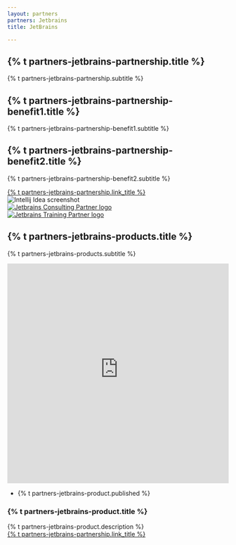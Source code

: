 ```yaml
---
layout: partners
partners: Jetbrains
title: JetBrains

---
```


<div class="container content-lg">
	<div class="title-v1">
		<h2>{% t partners-jetbrains-partnership.title %}</h2>
		<p>{% t partners-jetbrains-partnership.subtitle %}</p>
	</div>
	<div class="row">
		<div class="col-md-6 content-boxes-v3 margin-bottom-40">
			<div class="clearfix margin-bottom-30">
				<i class="icon-custom icon-md rounded-x icon-bg-u fa fa-check"></i>
				<div class="content-boxes-in-v3">
					<h2 class="heading-sm">{% t partners-jetbrains-partnership-benefit1.title %}</h2>
					<p>{% t partners-jetbrains-partnership-benefit1.subtitle %}</p>
				</div>
			</div>
			<div class="clearfix margin-bottom-30">
				<i class="icon-custom icon-md rounded-x icon-bg-u fa fa-check"></i>
				<div class="content-boxes-in-v3">
					<h2 class="heading-sm">{% t partners-jetbrains-partnership-benefit2.title %}</h2>
					<p>{% t partners-jetbrains-partnership-benefit2.subtitle %}</p>
				</div>
			</div>
			<div class="row margin-bottom-40 text-center">
				<a href="{{site.baseurl}}/company/#contactus" class="btn-u btn-u-lg">
					{% t partners-jetbrains-partnership.link_title %}
				</a>
			</div>
		</div>
		<div class="col-md-6">
			<img class="img-fluid" src="{{site.baseurl}}/assets/custom/img/partners/jetbrains/intellij_screenshot.png" alt="Intellij Idea screenshot">
		</div>
	</div>
	<div class="row margin-top-60 margin-bottom-60">
		<div class="col-md-6">
			<a href="https://www.jetbrains.com/company/partners/#countries=United%20Kingdom"><img class="img-fluid pull-right jetbrains-logo-partners" src="{{site.baseurl}}/assets/custom/img/partners/jetbrains/Jetbrains_ConsultingPartner.png" alt="Jetbrains Consulting Partner logo"></a>
		</div>
		<div class="col-md-6">
			<a href="https://www.jetbrains.com/company/partners/#countries=United%20Kingdom"><img class="img-fluid pull-left jetbrains-logo-partners" src="{{site.baseurl}}/assets/custom/img/partners/jetbrains/Jetbrains_TrainingPartner.png" alt="Jetbrains Training Partner logo"></a>
		</div>
	</div>
	<div class="row">
		<div class="title-v1">
			<h2>{% t partners-jetbrains-products.title  %}</h2>
			<p>{% t partners-jetbrains-products.subtitle  %}</p>
		</div>
		<div class="news-v3 margin-bottom-30 bg-color-white"> 
			<div class="img-fluid full-width"> <iframe height="500" width="100%" src="https://www.youtube-nocookie.com/embed/XHnuMjah6ps" frameborder="0" allowfullscreen="true"></iframe> </div>
			<div class="news-v3-in"> 
			<ul class="list-inline posted-info">
			<li>{% t partners-jetbrains-product.published %}</li> 
			</ul> 
			<h3>{% t partners-jetbrains-product.title %}</h3>
			{% t partners-jetbrains-product.description %}
			</div>
		</div>
	</div>
	<div class="row text-center">
		<a href="{{site.baseurl}}/company/#contactus" class="btn-u btn-u-lg">
			{% t partners-jetbrains-partnership.link_title %}
		</a>
	</div>
</div>
